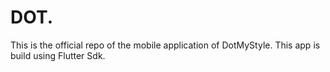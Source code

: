 # DOT.

This is the official repo of the mobile application of DotMyStyle. 
This app is build using Flutter Sdk.